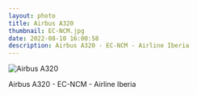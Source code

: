 ```yaml
---
layout: photo
title: Airbus A320
thumbnail: EC-NCM.jpg
date: 2022-08-10 16:00:58
description: Airbus A320 - EC-NCM - Airline Iberia
---
```


<img alt="Airbus A320" src="{{ site.photourl }}EC-NCM.jpg">

Airbus A320 - EC-NCM - Airline Iberia